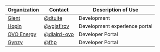 | Organization                              | Contact                                      | Description of Use            |
| ----------------------------------------- | -------------------------------------------- | ----------------------------- |
| [Glent](https://glent.io)               | [@dtuite](https://github.com/dtuite)         | Development                   |
| [Hopin](https://hopin.com)                | [@vglafirov](https://github.com/vglafirov)   | Development experience portal |
| [OVO Energy](https://www.ovoenergy.com/)  | [@dlaird-ovo](https://github.com/dlaird-ovo) | Developer Portal              |
| [Gynzy](https://www.gynzy.com/)           | [@fhp](https://github.com/fhp)               | Developer Portal              |